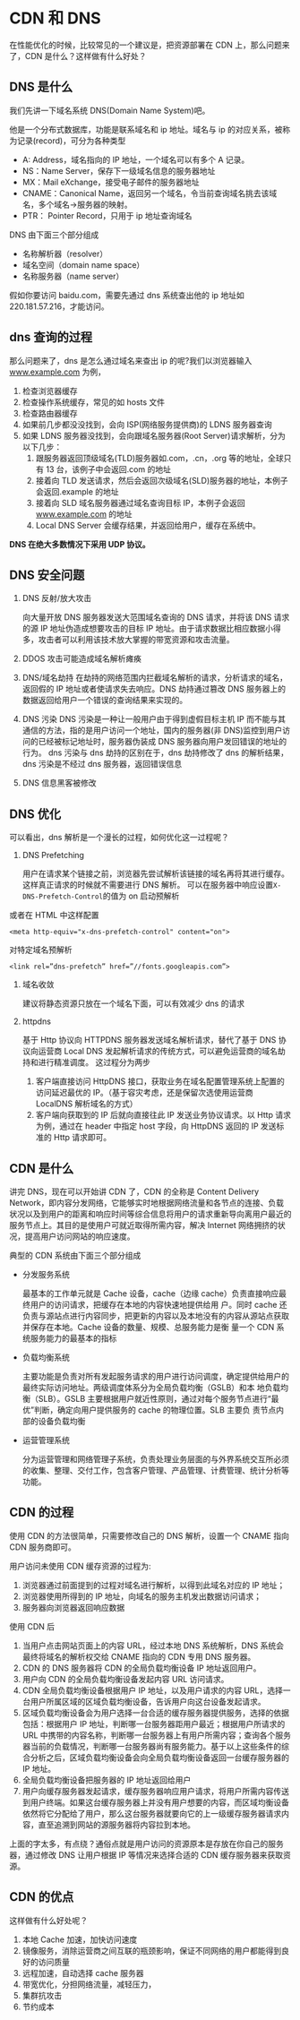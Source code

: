# CDN 和 DNS

在性能优化的时候，比较常见的一个建议是，把资源部署在 CDN 上，那么问题来了，CDN 是什么？这样做有什么好处？

## DNS 是什么

我们先讲一下域名系统 DNS(Domain Name System)吧。

他是一个分布式数据库，功能是联系域名和 ip 地址。域名与 ip 的对应关系，被称为记录(record)，可分为各种类型

- A: Address，域名指向的 IP 地址，一个域名可以有多个 A 记录。
- NS：Name Server，保存下一级域名信息的服务器地址
- MX：Mail eXchange，接受电子邮件的服务器地址
- CNAME：Canonical Name，返回另一个域名，令当前查询域名挑去该域名，多个域名->服务器的映射。
- PTR： Pointer Record，只用于 ip 地址查询域名

DNS 由下面三个部分组成

- 名称解析器（resolver）
- 域名空间（domain name space）
- 名称服务器（name server）

假如你要访问 baidu.com，需要先通过 dns 系统查出他的 ip 地址如 220.181.57.216，才能访问。

## dns 查询的过程

那么问题来了，dns 是怎么通过域名来查出 ip 的呢?我们以浏览器输入 www.example.com 为例，

1. 检查浏览器缓存
2. 检查操作系统缓存，常见的如 hosts 文件
3. 检查路由器缓存
4. 如果前几步都没没找到，会向 ISP(网络服务提供商)的 LDNS 服务器查询
5. 如果 LDNS 服务器没找到，会向跟域名服务器(Root Server)请求解析，分为以下几步：
   1. 跟服务器返回顶级域名(TLD)服务器如.com，.cn，.org 等的地址，全球只有 13 台，该例子中会返回.com 的地址
   2. 接着向 TLD 发送请求，然后会返回次级域名(SLD)服务器的地址，本例子会返回.example 的地址
   3. 接着向 SLD 域名服务器通过域名查询目标 IP，本例子会返回 www.example.com 的地址
   4. Local DNS Server 会缓存结果，并返回给用户，缓存在系统中。

**DNS 在绝大多数情况下采用 UDP 协议。**

## DNS 安全问题

1. DNS 反射/放大攻击

   向大量开放 DNS 服务器发送大范围域名查询的 DNS 请求，并将该 DNS 请求的源 IP 地址伪造成想要攻击的目标 IP 地址。由于请求数据比相应数据小得多，攻击者可以利用该技术放大掌握的带宽资源和攻击流量。

2. DDOS 攻击可能造成域名解析瘫痪

3. DNS/域名劫持
   在劫持的网络范围内拦截域名解析的请求，分析请求的域名，返回假的 IP 地址或者使请求失去响应。DNS 劫持通过篡改 DNS 服务器上的数据返回给用户一个错误的查询结果来实现的。

4. DNS 污染
   DNS 污染是一种让一般用户由于得到虚假目标主机 IP 而不能与其通信的方法，指的是用户访问一个地址，国内的服务器(非 DNS)监控到用户访问的已经被标记地址时，服务器伪装成 DNS 服务器向用户发回错误的地址的行为。
   dns 污染与 dns 劫持的区别在于，dns 劫持修改了 dns 的解析结果，dns 污染是不经过 dns 服务器，返回错误信息

5. DNS 信息黑客被修改

## DNS 优化

可以看出，dns 解析是一个漫长的过程，如何优化这一过程呢？

1. DNS Prefetching

   用户在请求某个链接之前，浏览器先尝试解析该链接的域名再将其进行缓存。这样真正请求的时候就不需要进行 DNS 解析。
   可以在服务器中响应设置`X-DNS-Prefetch-Control`的值为 on 启动预解析

或者在 HTML 中这样配置

```
<meta http-equiv="x-dns-prefetch-control" content="on">
```

对特定域名预解析

```
<link rel=”dns-prefetch” href=”//fonts.googleapis.com”>
```

1. 域名收敛

   建议将静态资源只放在一个域名下面，可以有效减少 dns 的请求

2. httpdns

   基于 Http 协议向 HTTPDNS 服务器发送域名解析请求，替代了基于 DNS 协议向运营商 Local DNS 发起解析请求的传统方式，可以避免运营商的域名劫持和进行精准调度。
   这过程分为两步

   1. 客户端直接访问 HttpDNS 接口，获取业务在域名配置管理系统上配置的访问延迟最优的 IP。（基于容灾考虑，还是保留次选使用运营商 LocalDNS 解析域名的方式）
   2. 客户端向获取到的 IP 后就向直接往此 IP 发送业务协议请求。以 Http 请求为例，通过在 header 中指定 host 字段，向 HttpDNS 返回的 IP 发送标准的 Http 请求即可。

## CDN 是什么

讲完 DNS，现在可以开始讲 CDN 了，CDN 的全称是 Content Delivery Network，即内容分发网络，它能够实时地根据网络流量和各节点的连接、负载状况以及到用户的距离和响应时间等综合信息将用户的请求重新导向离用户最近的服务节点上。其目的是使用户可就近取得所需内容，解决 Internet 网络拥挤的状况，提高用户访问网站的响应速度。

典型的 CDN 系统由下面三个部分组成

- 分发服务系统

  最基本的工作单元就是 Cache 设备，cache（边缘 cache）负责直接响应最终用户的访问请求，把缓存在本地的内容快速地提供给用 户。同时 cache 还负责与源站点进行内容同步，把更新的内容以及本地没有的内容从源站点获取并保存在本地。Cache 设备的数量、规模、总服务能力是衡 量一个 CDN 系统服务能力的最基本的指标

- 负载均衡系统

  主要功能是负责对所有发起服务请求的用户进行访问调度，确定提供给用户的最终实际访问地址。两级调度体系分为全局负载均衡（GSLB）和本 地负载均衡（SLB）。GSLB 主要根据用户就近性原则，通过对每个服务节点进行“最优”判断，确定向用户提供服务的 cache 的物理位置。SLB 主要负 责节点内部的设备负载均衡

- 运营管理系统

  分为运营管理和网络管理子系统，负责处理业务层面的与外界系统交互所必须的收集、整理、交付工作，包含客户管理、产品管理、计费管理、统计分析等功能。

## CDN 的过程

使用 CDN 的方法很简单，只需要修改自己的 DNS 解析，设置一个 CNAME 指向 CDN 服务商即可。

用户访问未使用 CDN 缓存资源的过程为:

1. 浏览器通过前面提到的过程对域名进行解析，以得到此域名对应的 IP 地址；
2. 浏览器使用所得到的 IP 地址，向域名的服务主机发出数据访问请求；
3. 服务器向浏览器返回响应数据

使用 CDN 后

1. 当用户点击网站页面上的内容 URL，经过本地 DNS 系统解析，DNS 系统会最终将域名的解析权交给 CNAME 指向的 CDN 专用 DNS 服务器。
2. CDN 的 DNS 服务器将 CDN 的全局负载均衡设备 IP 地址返回用户。
3. 用户向 CDN 的全局负载均衡设备发起内容 URL 访问请求。
4. CDN 全局负载均衡设备根据用户 IP 地址，以及用户请求的内容 URL，选择一台用户所属区域的区域负载均衡设备，告诉用户向这台设备发起请求。
5. 区域负载均衡设备会为用户选择一台合适的缓存服务器提供服务，选择的依据包括：根据用户 IP 地址，判断哪一台服务器距用户最近；根据用户所请求的 URL 中携带的内容名称，判断哪一台服务器上有用户所需内容；查询各个服务器当前的负载情况，判断哪一台服务器尚有服务能力。基于以上这些条件的综合分析之后，区域负载均衡设备会向全局负载均衡设备返回一台缓存服务器的 IP 地址。
6. 全局负载均衡设备把服务器的 IP 地址返回给用户
7. 用户向缓存服务器发起请求，缓存服务器响应用户请求，将用户所需内容传送到用户终端。如果这台缓存服务器上并没有用户想要的内容，而区域均衡设备依然将它分配给了用户，那么这台服务器就要向它的上一级缓存服务器请求内容，直至追溯到网站的源服务器将内容拉到本地。

上面的字太多，有点绕？通俗点就是用户访问的资源原本是存放在你自己的服务器，通过修改 DNS 让用户根据 IP 等情况来选择合适的 CDN 缓存服务器来获取资源。

## CDN 的优点

这样做有什么好处呢？

1. 本地 Cache 加速，加快访问速度
2. 镜像服务，消除运营商之间互联的瓶颈影响，保证不同网络的用户都能得到良好的访问质量
3. 远程加速，自动选择 cache 服务器
4. 带宽优化，分担网络流量，减轻压力，
5. 集群抗攻击
6. 节约成本
